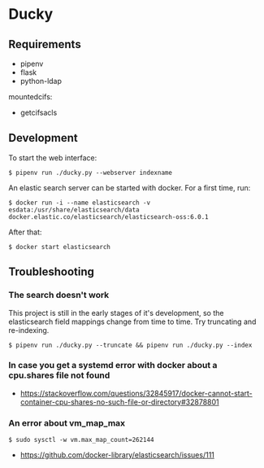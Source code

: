 Ducky
=====

Requirements
------------

 * pipenv
 * flask
 * python-ldap

mountedcifs:

 * getcifsacls

Development
-----------

To start the web interface: 

    $ pipenv run ./ducky.py --webserver indexname

An elastic search server can be started with docker.
For a first time, run:

    $ docker run -i --name elasticsearch -v esdata:/usr/share/elasticsearch/data  docker.elastic.co/elasticsearch/elasticsearch-oss:6.0.1

After that:

    $ docker start elasticsearch

Troubleshooting
---------------

### The search doesn't work 

This project is still in the early stages of it's development, so the elasticsearch field mappings change from time to time. Try truncating and re-indexing.

    $ pipenv run ./ducky.py --truncate && pipenv run ./ducky.py --index

### In case you get a systemd error with docker about a cpu.shares file not found

 * https://stackoverflow.com/questions/32845917/docker-cannot-start-container-cpu-shares-no-such-file-or-directory#32878801

### An error about vm_map_max

    $ sudo sysctl -w vm.max_map_count=262144

 * https://github.com/docker-library/elasticsearch/issues/111
